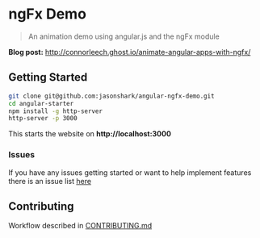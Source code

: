 # ngFx Demo

> An animation demo using angular.js and the ngFx module

**Blog post:** http://connorleech.ghost.io/animate-angular-apps-with-ngfx/

## Getting Started

```sh
git clone git@github.com:jasonshark/angular-ngfx-demo.git
cd angular-starter
npm install -g http-server
http-server -p 3000
```

This starts the website on **http://localhost:3000**

### Issues

If you have any issues getting started or want to help implement features there is an issue list [here](https://github.com/jasonshark/angular-ngfx-demo/issues)

## Contributing

Workflow described in [CONTRIBUTING.md](CONTRIBUTING.md)
